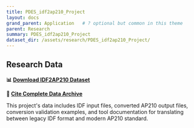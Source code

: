 ```yaml
---
title: PDES_idf2ap210_Project
layout: docs
grand_parent: Application   # ? optional but common in this theme
parent: Research
summary: PDES_idf2ap210_Project
dataset_dir: /assets/research/PDES_idf2ap210_Project/
---
```


## Research Data

**📊 [Download IDF2AP210 Dataset](https://www.expresslang.org/ap210-research-data/datasets/pdes-idf2ap210/)**

**🔗 [Cite Complete Data Archive](https://doi.org/10.5281/zenodo.16496290)**

This project's data includes IDF input files, converted AP210 output files, conversion validation examples, and tool documentation for translating between legacy IDF format and modern AP210 standard.

